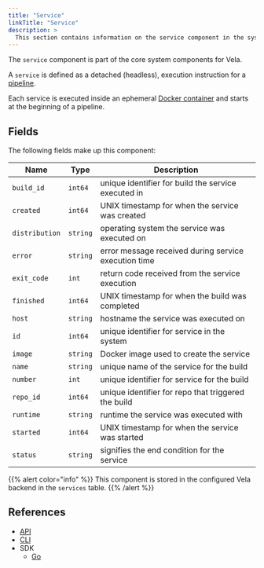 ```yaml
---
title: "Service"
linkTitle: "Service"
description: >
  This section contains information on the service component in the system.
---
```


The `service` component is part of the core system components for Vela.

A `service` is defined as a detached (headless), execution instruction for a [pipeline](/docs/concepts/pipeline).

Each service is executed inside an ephemeral [Docker container](https://www.docker.com/resources/what-container) and starts at the beginning of a pipeline.

## Fields

The following fields make up this component:

| Name           | Type     | Description                                          |
| -------------- | -------- | ---------------------------------------------------- |
| `build_id`     | `int64`  | unique identifier for build the service executed in  |
| `created`      | `int64`  | UNIX timestamp for when the service was created      |
| `distribution` | `string` | operating system the service was executed on         |
| `error`        | `string` | error message received during service execution time |
| `exit_code`    | `int`    | return code received from the service execution      |
| `finished`     | `int64`  | UNIX timestamp for when the build was completed      |
| `host`         | `string` | hostname the service was executed on                 |
| `id`           | `int64`  | unique identifier for service in the system          |
| `image`        | `string` | Docker image used to create the service              |
| `name`         | `string` | unique name of the service for the build             |
| `number`       | `int`    | unique identifier for service for the build          |
| `repo_id`      | `int64`  | unique identifier for repo that triggered the build  |
| `runtime`      | `string` | runtime the service was executed with                |
| `started`      | `int64`  | UNIX timestamp for when the service was started      |
| `status`       | `string` | signifies the end condition for the service          |

{{% alert color="info" %}}
This component is stored in the configured Vela backend in the `services` table.
{{% /alert %}}

## References

* [API](/docs/api/service)
* [CLI](/docs/cli/service)
* SDK
  * [Go](/docs/sdk/go/service)
